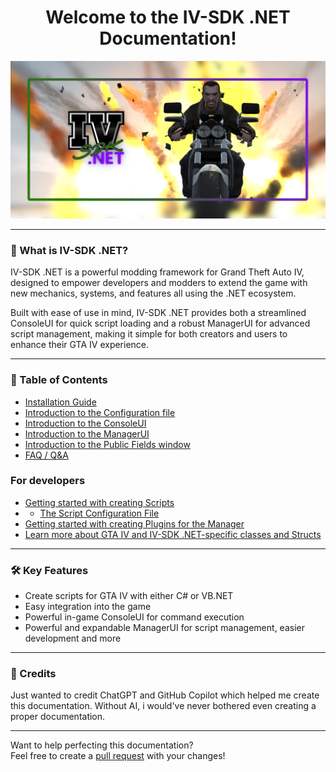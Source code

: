 <h1 align="center">Welcome to the IV-SDK .NET Documentation!</h1>
<p align="center">
    <img src="Images/IVSDKDotNetSocialPreview.png" alt="IVSDKDotNet" width="900"/>
</p>

---

### 🚀 What is IV-SDK .NET?

IV-SDK .NET is a powerful modding framework for Grand Theft Auto IV, designed to empower developers and modders to extend the game with new mechanics, systems, and features all using the .NET ecosystem.

Built with ease of use in mind, IV-SDK .NET provides both a streamlined ConsoleUI for quick script loading and a robust ManagerUI for advanced script management, making it simple for both creators and users to enhance their GTA IV experience.

---

### 📄 Table of Contents

- [Installation Guide](Installation.md)
- [Introduction to the Configuration file](Config.md)
- [Introduction to the ConsoleUI](ConsoleUI.md)
- [Introduction to the ManagerUI](ManagerUI.md)
- [Introduction to the Public Fields window](Developer/Public-Fields-Window.md)
- [FAQ / Q&A](FAQ.md)

### For developers
- [Getting started with creating Scripts](Developer/Getting-Started-with-Scripts.md)
- - [The Script Configuration File](Developer/ScriptConfig.md)
- [Getting started with creating Plugins for the Manager](Developer/Getting-Started-with-Plugins.md)
- [Learn more about GTA IV and IV-SDK .NET-specific classes and Structs](Developer/ClassesIndex.md)

---

### 🛠️ Key Features

- Create scripts for GTA IV with either C# or VB.NET
- Easy integration into the game
- Powerful in-game ConsoleUI for command execution
- Powerful and expandable ManagerUI for script management, easier development and more

---

### 👋 Credits

Just wanted to credit ChatGPT and GitHub Copilot which helped me create this documentation. Without AI, i would've never bothered even creating a proper documentation.

---
Want to help perfecting this documentation?  
Feel free to create a [pull request](https://github.com/ClonkAndre/IV-SDK-DotNet/pulls) with your changes!